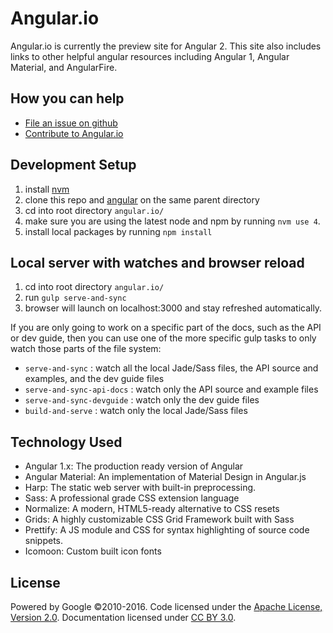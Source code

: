 # Angular.io
Angular.io is currently the preview site for Angular 2. This site also includes links to other helpful angular resources including Angular 1, Angular Material, and AngularFire.

## How you can help
- [File an issue on github](https://github.com/angular/angular.io/issues)
- [Contribute to Angular.io](https://github.com/angular/angular.js/blob/master/CONTRIBUTING.md)


## Development Setup
1. install [nvm](https://github.com/creationix/nvm)
2. clone this repo and [angular](https://github.com/angular/angular) on the same parent directory
3. cd into root directory `angular.io/`
4. make sure you are using the latest node and npm by running `nvm use 4`.
5. install local packages by running `npm install`

## Local server with watches and browser reload
 1. cd into root directory `angular.io/`
 2. run `gulp serve-and-sync`
 3. browser will launch on localhost:3000 and stay refreshed automatically.

If you are only going to work on a specific part of the docs, such as the API or dev guide, then you can use one of the more specific gulp tasks to only watch those parts of the file system:

* `serve-and-sync` : watch all the local Jade/Sass files, the API source and examples, and the dev guide files
* `serve-and-sync-api-docs` : watch only the API source and example files
* `serve-and-sync-devguide` : watch only the dev guide files
* `build-and-serve` : watch only the local Jade/Sass files

## Technology Used
- Angular 1.x: The production ready version of Angular
- Angular Material: An implementation of Material Design in Angular.js
- Harp: The static web server with built-in preprocessing.
- Sass: A professional grade CSS extension language
- Normalize: A modern, HTML5-ready alternative to CSS resets
- Grids: A highly customizable CSS Grid Framework built with Sass
- Prettify: A JS module and CSS for syntax highlighting of source code snippets.
- Icomoon: Custom built icon fonts


## License
Powered by Google ©2010-2016. Code licensed under the [Apache License, Version 2.0](http://www.apache.org/licenses/LICENSE-2.0). Documentation licensed under [CC BY 3.0](http://creativecommons.org/licenses/by/3.0/).
